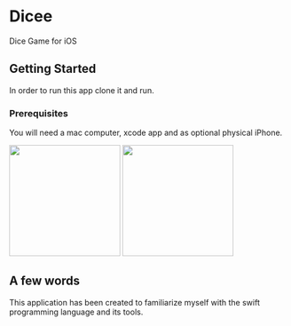 # Dicee

Dice Game for iOS

## Getting Started

In order to run this app clone it and run.

### Prerequisites

You will need a mac computer, xcode app and as optional physical iPhone.


<div align="left">
    <img src="https://github.com/VladimirZhdanov/Dicee/blob/master/images/IMG_0329.PNG" width="200px"</img> 
    <img src="https://github.com/VladimirZhdanov/Dicee/blob/master/images/IMG_0330.PNG" width="200px"</img> 
</div>

## A few words

This application has been created to familiarize myself with the swift programming language and its tools.

